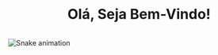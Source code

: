 <!--título-->
<div id="user-content-toc">
  <ul align="center">
    <summary><h1 style="display: inline-block">Olá, Seja Bem-Vindo!</h1></summary>
</div>

<!--- snake --->
![Snake animation](https://github.com/Diegodelli/Diegodelli/blog/output/github-contribution-grid-snake.svg)

<br>
